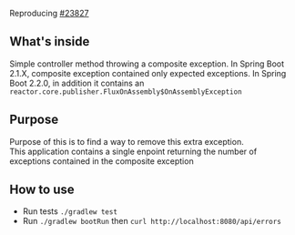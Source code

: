 Reproducing [#23827](https://github.com/spring-projects/spring-framework/issues/23827)

## What's inside

Simple controller method throwing a composite exception. In Spring Boot 2.1.X, composite exception contained only expected
exceptions. In Spring Boot 2.2.0, in addition it contains an `reactor.core.publisher.FluxOnAssembly$OnAssemblyException`

## Purpose

Purpose of this is to find a way to remove this extra exception.  
This application contains a single enpoint returning the number of exceptions contained in the composite exception

## How to use

* Run tests `./gradlew test`
* Run `./gradlew bootRun` then `curl http://localhost:8080/api/errors`